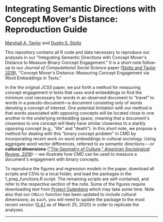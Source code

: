 # Integrating Semantic Directions with Concept Mover's Distance: Reproduction Guide

[Marshall A. Taylor](https://www.marshalltaylor.net) and [Dustin S. Stoltz](https://www.dustinstoltz.com)

This repository contains all R code and data necessary to reproduce our analyses in our "Integrating Semantic Directions with Concept Mover's Distance to Measure Binary Concept Engagement." It is a short note follow-up to our *Journal of Computational Social Science* paper ([Stoltz and Taylor 2019](https://link.springer.com/article/10.1007/s42001-019-00048-6)), "Concept Mover's Distance: Measuring Concept Engagement via Word Embeddings in Texts."

In the the original *JCSS* paper, we put forth a method for measuring concept engagement in texts that uses word embeddings to find the minimum cost necessary for words in an observed document to "travel" to words in a pseudo-document&mdash;a document consisting only of words denoting a concept of interest. One potential limitation with our method is that words associated with opposing concepts will be located close to one another in the underlying embedding space, meaning that a document's closeness to one concept will likely have similar closeness to a starkly opposing concept (e.g., "life" and "death"). In this short note, we propose a method for dealing with this "binary concept problem" in CMD by incorporating recent work on word embeddings in cultural sociology. Using aggregate word vector differences, referred to as semantic directions---or **cultural dimensions** (["The Geometry of Culture," *American Sociological Review*, 2019](https://journals.sagepub.com/doi/abs/10.1177/0003122419877135))---we illustrate how CMD can be used to measure a document's engagement with binary concepts.

To reproduce the figures and regression models in the paper, download all scripts and CSVs to a local folder, and load the packages in the 1_prep_functions.R script. The remaining scripts are self-contained, and refer to the respective section of the note. Some of the figures require downloading text from [Project Gutenberg](https://www.gutenberg.org/) which may take some time. Note also that our `CMDist` function has been updated to include cultural dimensions; as such, you will need to update the package to the most recent version ([0.4.1](https://github.com/dustinstoltz/CMDist) as of March 25, 2020) in order to replicate the analyses.

-------------------------------------------------------------------
